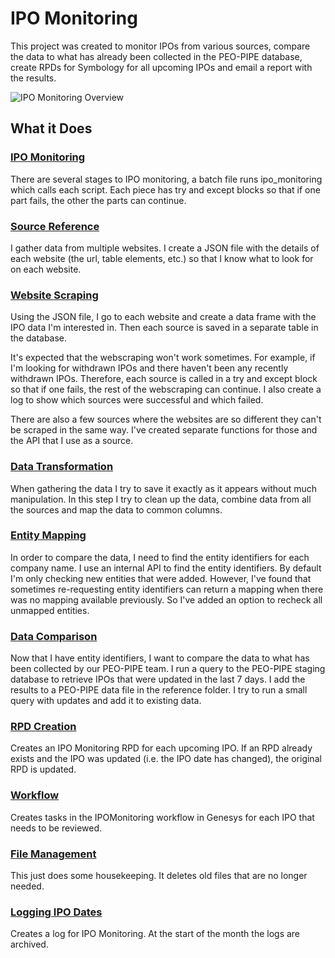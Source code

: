 # IPO Monitoring #
This project was created to monitor IPOs from various sources, compare the data to what has already been collected in the PEO-PIPE database, create RPDs for Symbology for all upcoming IPOs and email a report with the results.

![IPO Monitoring Overview](https://github.factset.com/lirvine/ipo_monitoring/blob/master/Images/IPO%20Monitoring%20Overview.drawio.png)

## What it Does ##

### [IPO Monitoring](main.py) ###
There are several stages to IPO monitoring, a batch file runs ipo_monitoring which calls each script. Each piece has try and except blocks so that if one part fails, the other the parts can continue.

### [Source Reference](source_reference.py) ###
I gather data from multiple websites. I create a JSON file with the details of each website (the url, table elements, etc.) so that I know what to look for on each website.

### [Website Scraping](website_scraping.py) ###
Using the JSON file, I go to each website and create a data frame with the IPO data I'm interested in. Then each source is saved in a separate table in the database.  

It's expected that the webscraping won't work sometimes. For example, if I'm looking for withdrawn IPOs and there haven't been any recently withdrawn IPOs. Therefore, each source is called in a try and except block so that if one fails, the rest of the webscraping can continue. I also create a log to show which sources were successful and which failed. 

There are also a few sources where the websites are so different they can't be scraped in the same way. I've created separate functions for those and the API that I use as a source.

### [Data Transformation](data_transformation.py) ###
When gathering the data I try to save it exactly as it appears without much manipulation. In this step I try to clean up the data, combine data from all the sources and map the data to common columns.

### [Entity Mapping](entity_mapping.py) ###
In order to compare the data, I need to find the entity identifiers for each company name. I use an internal API to find the entity identifiers. By default I'm only checking new entities that were added. However, I've found that sometimes re-requesting entity identifiers can return a mapping when there was no mapping available previously. So I've added an option to recheck all unmapped entities. 

### [Data Comparison](data_comparison.py) ###
Now that I have entity identifiers, I want to compare the data to what has been collected by our PEO-PIPE team. I run a query to the PEO-PIPE staging database to retrieve IPOs that were updated in the last 7 days. I add the results to a PEO-PIPE data file in the reference folder. I try to run a small query with updates and add it to existing data.

### [RPD Creation](rpd_creation.py) ###
Creates an IPO Monitoring RPD for each upcoming IPO. If an RPD already exists and the IPO was updated (i.e. the IPO date has changed), the original RPD is updated.

### [Workflow](workflow.py) ###
Creates tasks in the IPOMonitoring workflow in Genesys for each IPO that needs to be reviewed. 

### [File Management](file_management.py) ###
This just does some housekeeping. It deletes old files that are no longer needed.

### [Logging IPO Dates](logging_ipo_dates.py) ###
Creates a log for IPO Monitoring. At the start of the month the logs are archived.
